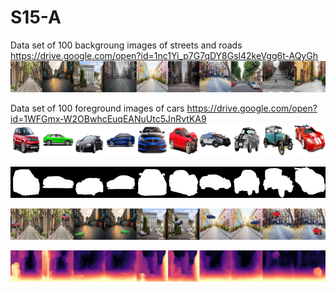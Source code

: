 # S15-A
Data set of 100 backgroung images of streets and roads  
https://drive.google.com/open?id=1nc1Yi_p7G7qDY8Gsl42keVgg6t-AQyGh
![Image](https://github.com/DrVenkataRajeshKumar/S15-A/blob/master/9.png)

Data set of 100 foreground images of cars 
https://drive.google.com/open?id=1WFGmx-W2OBwhcEuqEANuUtc5JnRvtKA9
![Image](https://github.com/DrVenkataRajeshKumar/S15-A/blob/master/97.png)



![Image](https://github.com/DrVenkataRajeshKumar/S15-A/blob/master/masks.png)



![Image](https://github.com/DrVenkataRajeshKumar/S15-A/blob/master/fgbg.png)



![Image](https://github.com/DrVenkataRajeshKumar/S15-A/blob/master/depth.png)
